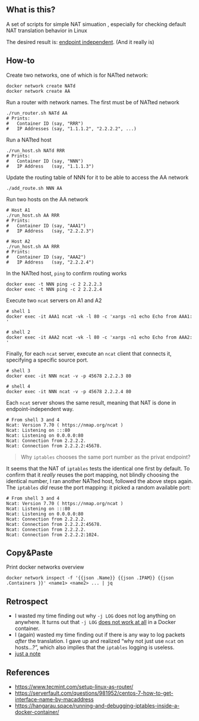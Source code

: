 ## What is this?
A set of scripts for simple NAT simuation , especially for checking default NAT translation behavior in Linux

The desired result is: [endpoint independent](https://tools.ietf.org/html/rfc4787#section-4.1). (And it really is)


## How-to
Create two networks, one of which is for NATted network:
```
docker network create NATd
docker network create AA
```

Run a router with network names. The first must be of NATted network
```
./run_router.sh NATd AA
# Prints:
# 	Container ID (say, "RRR")
# 	IP Addresses (say, "1.1.1.2", "2.2.2.2", ...)
```

Run a NATted host
```
./run_host.sh NATd RRR
# Prints:
# 	Container ID (say, "NNN")
# 	IP Address   (say, "1.1.1.3")
```

Update the routing table of NNN for it to be able to access the AA network
```
./add_route.sh NNN AA
```

Run two hosts on the AA network
```
# Host A1
./run_host.sh AA RRR
# Prints:
# 	Container ID (say, "AAA1")
# 	IP Address   (say, "2.2.2.3")

# Host A2
./run_host.sh AA RRR
# Prints:
# 	Container ID (say, "AAA2")
# 	IP Address   (say, "2.2.2.4")
```

In the NATted host, `ping` to confirm routing works
```
docker exec -t NNN ping -c 2 2.2.2.3
docker exec -t NNN ping -c 2 2.2.2.4
```

Execute two `ncat` servers on A1 and A2
```
# shell 1
docker exec -it AAA1 ncat -vk -l 80 -c 'xargs -n1 echo Echo from AAA1: '

# shell 2
docker exec -it AAA2 ncat -vk -l 80 -c 'xargs -n1 echo Echo from AAA2: '
```

Finally, for each `ncat` server, execute an `ncat` client that connects it, specifying a specific source port.
```
# shell 3
docker exec -it NNN ncat -v -p 45678 2.2.2.3 80

# shell 4
docker exec -it NNN ncat -v -p 45678 2.2.2.4 80
```

Each `ncat` server shows the same result, meaning that NAT is done in endpoint-independent way.
```
# From shell 3 and 4
Ncat: Version 7.70 ( https://nmap.org/ncat )
Ncat: Listening on :::80
Ncat: Listening on 0.0.0.0:80
Ncat: Connection from 2.2.2.2.
Ncat: Connection from 2.2.2.2:45678.
```

> Why `iptables` chooses the same port number as the privat endpoint?

It seems that the NAT of `iptables` tests the identical one first by default.
To confirm that it _really_ reuses the port mapping, not blindly choosing the identical number, I ran another NATted host,
followed the above steps again. The `iptables` _did_ reuse the port mapping: it picked a random available port:
```
# From shell 3 and 4
Ncat: Version 7.70 ( https://nmap.org/ncat )
Ncat: Listening on :::80
Ncat: Listening on 0.0.0.0:80
Ncat: Connection from 2.2.2.2.
Ncat: Connection from 2.2.2.2:45678.
Ncat: Connection from 2.2.2.2.
Ncat: Connection from 2.2.2.2:1024.
```


## Copy&Paste
Print docker networks overview
```
docker network inspect -f '{{json .Name}} {{json .IPAM}} {{json .Containers }}' <name1> <name2> ... | jq
```

## Retrospect
- I wasted my time finding out why `-j LOG` does not log anything on anywhere.
It turns out that `-j LOG` [does not work at all][docker-log-target] in a Docker container.
- I (again) wasted my time finding out if there is any way to log packets _after_ the translation.
I gave up and realized “why not just use `ncat` on hosts...?”, which also implies that the `iptables` logging is useless.
- [just a note](./NOTE.md)


## References
- https://www.tecmint.com/setup-linux-as-router/
- https://serverfault.com/questions/981952/centos-7-how-to-get-interface-name-by-macaddress
- https://hangarau.space/running-and-debugging-iptables-inside-a-docker-container/


[docker-log-target]: https://hangarau.space/running-and-debugging-iptables-inside-a-docker-container/#logging
